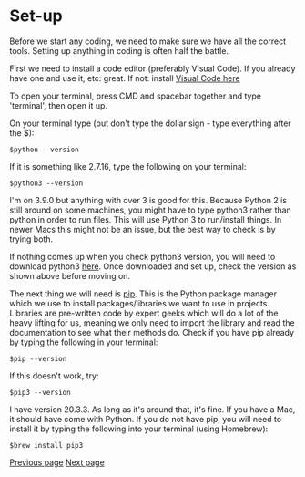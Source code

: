 # Set-up

Before we start any coding, we need to make sure we have all the correct tools. Setting up anything in coding is often half the battle.

First we need to install a code editor (preferably Visual Code). If you already have one and use it, etc: great. If not: install [Visual Code here](https://code.visualstudio.com/)

To open your terminal, press CMD and spacebar together and type 'terminal', then open it up.

On your terminal type (but don't type the dollar sign - type everything after the $):

```
$python --version
```

If it is something like 2.7.16, type the following on your terminal:
```
$python3 --version
```
I'm on 3.9.0 but anything with over 3 is good for this. Because Python 2 is still around on some machines, you might have to type python3 rather than python in order to run files. This will use Python 3 to run/install things. In newer Macs this might not be an issue, but the best way to check is by trying both.

If nothing comes up when you check python3 version, you will need to download python3 [here](https://www.python.org/downloads/). Once downloaded and set up, check the version as shown above before moving on.

The next thing we will need is [pip](https://pip.pypa.io/en/stable/). This is the Python package manager which we use to install packages/libraries we want to use in projects. Libraries are pre-written code by expert geeks which will do a lot of the heavy lifting for us, meaning we only need to import the library and read the documentation to see what their methods do. Check if you have pip already by typing the following in your terminal:
```
$pip --version
```

If this doesn't work, try:
```
$pip3 --version
```

I have version 20.3.3. As long as it's around that, it's fine. If you have a Mac, it should have come with Python. If you do not have pip, you will need to install it by typing the following into your terminal (using Homebrew):
```
$brew install pip3
```


[Previous page](https://github.com/jdm79/basic-bs4/blob/main/1-web-scraping-intro.md)   [Next page](https://github.com/jdm79/basic-bs4/blob/main/3-web-scraping-exercise-1.md)